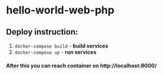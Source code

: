 # hello-world-web-php
## Deploy instruction:
1. `docker-compose build` - **build services**
1. `docker-compose up` - **run services**
#### After this you can reach container on http://localhost:8000/
